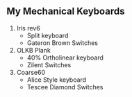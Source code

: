 ## My Mechanical Keyboards
1. Iris rev6
   - Split keyboard
   - Gateron Brown Switches
2. OLKB Plank
   - 40% Ortholinear keyboard
   - Zilent Switches
3. Coarse60
   - Alice Style keyboard
   - Tescee Diamond Switches